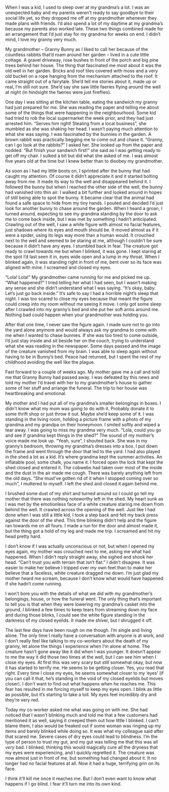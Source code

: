 When I was a kid, I used to sleep over at my grandma’s a lot. I was an unexpected baby and my parents weren’t ready to say goodbye to their social life yet, so they dropped me off at my grandmother whenever they made plans with friends. I’d also spend a lot of my daytime at my grandma’s because my parents also worked late. These two things combined made for an arrangement that I’d just stay for my grandma for weeks on end. I didn’t mind, I love my granny very much.

My grandmother – Granny Bunny as I liked to call her because of the countless rabbits that’d roam around her garden – lived in a cute little cottage. A gravel driveway, rose bushes in front of the porch and big pine trees behind her house. The thing that fascinated me most about it was the old well in her garden. Bricks and roof tiles covered with moss and a very old bucket on a rope hanging from the mechanism attached to the roof. It came straight out of a fairytale. She’d tell me stories about it, made up or real, I’m still not sure. She’d say she saw little faeries flying around the well at night (in hindsight the faeries were just fireflies). 

One day I was sitting at the kitchen table, eating the sandwich my granny had just prepared for me. She was reading the paper and telling me about some of the things that were happening in the neighbourhood. Some kid had tried to rob the local supermarket the week prior, and they had just arrested him. “Serves him right! Stealing from a local business”, she mumbled as she was shaking her head. I wasn’t paying much attention to what she was saying. I was fascinated by the bunnies in the garden. A brown rabbit was practically begging me to come out and chase it. “Granny, can I go look at the rabbits?” I asked her. She looked up from the paper and nodded. “But finish your sandwich first!” she said as I was getting ready to get off my chair. I sulked a bit but did what she asked of me. I was almost five years old at the time but I knew better than to disobey my grandmother. 

As soon as I had my little boots on, I sprinted after the bunny that had caught my attention. Of course it didn’t appreciate it and it started bolting away from me. It made its way to the well and disappeared behind it. I followed the bunny but when I reached the other side of the well, the bunny had vanished into thin air. I walked a bit further and looked around in hopes of still being able to spot the bunny. It became clear that the animal had found a safe space to hide from my tiny hands. I pouted and decided I’d just look for another bunny to chase around the garden. When I heard a groan, I turned around, expecting to see my grandma standing by the door to ask me to come back inside, but I was met by something I hadn’t anticipated. Crawling out of the well, I saw a white figure with almost no facial features, just shadows where its eyes and mouth should be. It moved almost as if it were a spider, using its legs way more than a human would. It crouched next to the well and seemed to be staring at me, although I couldn’t be sure because it didn’t have any eyes. I stumbled back in fear. The creature got ready to crawl towards me but when I blinked, it was gone. I kept staring at the spot I’d last seen it in, eyes wide open and a lump in my throat. When I blinked again, it was standing right in front of me, bent over so its face was aligned with mine. I screamed and closed my eyes. 

“Lola! Lola!” My grandmother came running for me and picked me up. “What happened?” I tried telling her what I had seen, but I wasn’t making any sense and she didn’t understand what I was saying. “It’s okay, baby. Let’s just go back inside.” It’s safe to say I had a horrible night’s sleep that night. I was too scared to close my eyes because that meant the figure could creep into my room without me seeing it move. I only got some sleep after I crawled into my granny’s bed and she put her soft arms around me. Nothing bad could happen when your grandmother was holding you. 

After that one time, I never saw the figure again. I made sure not to go into the yard alone anymore and would always ask my grandma to come with me when I wanted to chase bunnies. If she was too tired to come outside, I’d just stay inside and sit beside her on the couch, trying to understand what she was reading in the newspaper. Some days passed and the image of the creature vanished from my brain. I was able to sleep again without having to be in Bunny’s bed. Peace had returned, but I spent the rest of my childhood avoiding the well like the plague. 

Fast forward to a couple of weeks ago. My mother gave me a call and told me that Granny Bunny had passed away. I was defeated by this news and told my mother I’d travel with her to my grandmother’s house to gather some of her stuff and arrange the funeral. The trip to her house was heartbreaking and emotional.

My mother and I had put all of my grandma’s smaller belongings in boxes. I didn’t know what my mom was going to do with it. Probably donate it to some thrift shop or just throw it out. Maybe she’d keep some of it. I was standing in the living room, holding a picture frame with a photo of my grandma and my grandpa on their honeymoon. I smiled softly and wiped a tear away. I was going to miss my grandma very much. “Lola, could you go and see if grandma kept things in the shed?” The sound of my mother’s voice made me look up. “Yeah, sure”, I shouted back. She was in my granny’s bedroom, throwing my grandma’s dresses into a box. I put down the frame and went through the door that led to the yard. I had also played in the shed a lot as a kid. It’s where grandma kept the summer activities. An inflatable pool, some chalk, you name it. I forced open the lock that kept the shed closed and entered it. The cobwebs had taken over most of the inside and the dust in the air made me cough. There was barely anything left from the old days. “She must’ve gotten rid of it when I stopped coming over so much”, I muttered to myself. I left the shed and closed it again behind me. 

I brushed some dust of my shirt and turned around so I could go tell my mother that there was nothing noteworthy left in the shed. My heart sunk as I was met by the emotionless face of a white creature staring me down from behind the well. It crawled across the opening of the well. Just like I had done when I was still a little kid, I took a step back and felt my back press against the door of the shed. This time blinking didn’t help and the figure ran towards me on all fours. I made a run for the door and almost made it, but the thing got a hold of my leg and made me trip. I screamed and hit my head pretty hard. 

I don’t know if I was actually unconscious or not, but when I opened my eyes again, my mother was crouched next to me, asking me what had happened. When I didn’t reply straight away, she sighed and shook her head. “Can’t trust you with terrain that isn’t flat.” I didn’t disagree. It was easier to make her believe I tripped over my own feet than to make her believe that a faceless, white creature dragged me down. I’m just glad my mother heard me scream, because I don’t know what would have happened if she hadn’t come running. 

I won’t bore you with the details of what we did with my grandmother’s belongings, house, or how the funeral went. The only thing that’s important to tell you is that when they were lowering my grandma’s casket into the ground, I blinked a few times to keep tears from streaming down my face and during those blinks, I could see the white figure standing in the darkness of my closed eyelids. It made me shiver, but I shrugged it off. 

The last few days have been rough on me though. I’m single and living alone. The only time I really have a conversation with anyone is at work, and I don’t really feel like talking to my co-workers about the death of my granny, let alone the things I experience when I’m alone at home. The creature hasn’t gone away like it did when I was younger. It doesn’t appear to me the way it did those two times at the well, but I can see him when I close my eyes. At first this was very scary but still somewhat okay, but now it has started to terrify me. He seems to be getting closer. Yes, you read that right. Every time I close my eyes, he seems somewhat closer to my ‘eyes’ (if you can call it that, he’s standing in the void of my closed eyelids but moves closer). I don’t want to find out what happens when he reaches me. This fear has resulted in me forcing myself to keep my eyes open. I blink as little as possible, but it’s starting to take a toll. My eyes feel incredibly dry and they’re very red. 

Today my co-worker asked me what was going on with me. She had noticed that I wasn’t blinking much and told me that a few customers had mentioned it as well, saying it creeped them out how little I blinked. I can’t blame them, I also would be freaked out if some woman was ringing up my items and barely blinked while doing so. It was what my colleague said after that scared me. Severe cases of dry eyes could lead to blindness. I’m the type of person to trust my gut, and my gut was telling me that this was all *very* bad. I blinked, thinking this would magically cure all the dryness that my eyes were experiencing, and I quickly regretted it. The creature was now almost just in front of me, but something had changed about it. It no longer had no facial features at all. Now it had a huge, terrifying grin on its face. 

I think it’ll kill me once it reaches me. But I don’t even want to know what happens if I go blind. I fear it’ll turn me into its own kind.